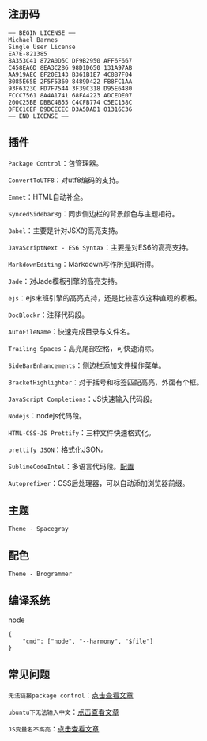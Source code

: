 ## 注册码

```
—– BEGIN LICENSE —–
Michael Barnes
Single User License
EA7E-821385
8A353C41 872A0D5C DF9B2950 AFF6F667
C458EA6D 8EA3C286 98D1D650 131A97AB
AA919AEC EF20E143 B361B1E7 4C8B7F04
B085E65E 2F5F5360 8489D422 FB8FC1AA
93F6323C FD7F7544 3F39C318 D95E6480
FCCC7561 8A4A1741 68FA4223 ADCEDE07
200C25BE DBBC4855 C4CFB774 C5EC138C
0FEC1CEF D9DCECEC D3A5DAD1 01316C36
—— END LICENSE ——
```

## 插件

`Package Control`：包管理器。

`ConvertToUTF8`：对utf8编码的支持。

`Emmet`：HTML自动补全。

`SyncedSidebarBg`：同步侧边栏的背景颜色与主题相符。

`Babel`：主要是针对JSX的高亮支持。

`JavaScriptNext - ES6 Syntax`：主要是对ES6的高亮支持。

`MarkdownEditing`：Markdown写作所见即所得。

`Jade`：对Jade模板引擎的高亮支持。

`ejs`：ejs末班引擎的高亮支持，还是比较喜欢这种直观的模板。

`DocBlockr`：注释代码段。

`AutoFileName`：快速完成目录与文件名。

`Trailing Spaces`：高亮尾部空格，可快速消除。

`SideBarEnhancements`：侧边栏添加文件操作菜单。

`BracketHighlighter`：对于括号和标签匹配高亮，外面有个框。

`JavaScript Completions`：JS快速输入代码段。

`Nodejs`：nodejs代码段。

`HTML-CSS-JS Prettify`：三种文件快速格式化。

`prettify JSON`：格式化JSON。

`SublimeCodeIntel`：多语言代码段。[配置]()

`Autoprefixer`：CSS后处理器，可以自动添加浏览器前缀。

## 主题

`Theme - Spacegray`



## 配色

`Theme - Brogrammer`


## 编译系统

node
```
{
	"cmd": ["node", "--harmony", "$file"]
}
```

## 常见问题

`无法链接package control`：[点击查看文章](http://my.oschina.net/reeco/blog/340819)

`ubuntu下无法输入中文`：[点击查看文章](http://www.jianshu.com/p/bf05fb3a4709)

`JS变量名不高亮`：[点击查看文章]()
